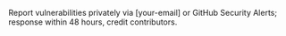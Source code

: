 Report vulnerabilities privately via [your-email] or GitHub Security Alerts; response within 48 hours, credit contributors.
